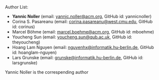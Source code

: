 Author List:

* **Yannic Noller** (email: yannic.noller@acm.org, GitHub id: yannicnoller)
* Corina S. Pasareanu (email: corina.pasareanu@west.cmu.edu, GitHub id: corinus)
* Marcel Böhme (email: marcel.boehme@acm.org, GitHub id: mboehme)
* Youcheng Sun (email: youcheng.sun@qub.ac.uk, GitHub id: theyoucheng)
* Hoang Lam Nguyen (email: nguyenhx@informatik.hu-berlin.de, GitHub id: hoanglam-nguyen)
* Lars Grunske (email: grunske@informatik.hu-berlin.de, GitHub id: larsgrunske)

Yannic Noller is the correspending author
